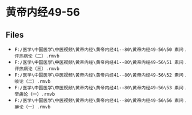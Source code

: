 # 黄帝内经49-56

## Files

- `F:/医学\中国医学\中医视频\黄帝内经\黄帝内经41--80\黄帝内经49-56\50 素问﹒ 评热病论（二）.rmvb`
- `F:/医学\中国医学\中医视频\黄帝内经\黄帝内经41--80\黄帝内经49-56\51 素问﹒ 评热病论（三）.rmvb`
- `F:/医学\中国医学\中医视频\黄帝内经\黄帝内经41--80\黄帝内经49-56\52 素问﹒ 咳论（二）.rmvb`
- `F:/医学\中国医学\中医视频\黄帝内经\黄帝内经41--80\黄帝内经49-56\53 素问﹒ 举痛论（一）.rmvb`
- `F:/医学\中国医学\中医视频\黄帝内经\黄帝内经41--80\黄帝内经49-56\56 素问﹒ 痹论（一）.rmvb`

